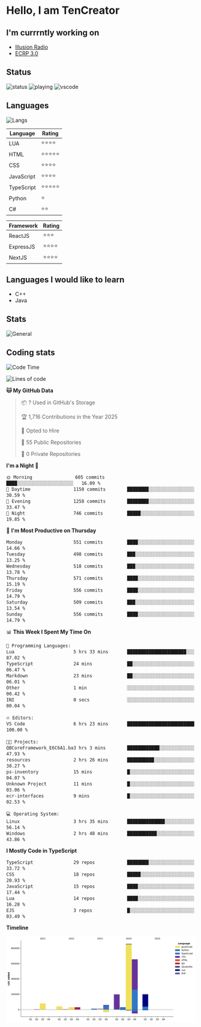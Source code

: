 # Hello, I am TenCreator

## I'm currrntly working on
- [Illusion Radio](https://illusionradio.co.uk/)
- [ECRP 3.0](http://github.com/Emerald-Coast-Roleplay/)

## Status
![status](https://api.statusbadges.me/badge/status/518334475038359555?simple=true&style=for-the-badge)
![playing](https://api.statusbadges.me/badge/playing/518334475038359555?style=for-the-badge)
![vscode](https://api.statusbadges.me/badge/vscode/518334475038359555?style=for-the-badge)

## Languages
![Langs](https://github-readme-stats.vercel.app/api/top-langs/?username=tencreator&layout=compact&theme=radical)


|Language|Rating|
|--------|------|
|LUA|⭐️⭐️⭐️⭐️|
|HTML|⭐️⭐️⭐️⭐️⭐️|
|CSS|⭐️⭐️⭐️⭐️|
|JavaScript|⭐️⭐️⭐️⭐️|
|TypeScript|⭐️⭐️⭐️⭐️⭐️|
|Python|⭐️|
|C#|⭐️⭐️ |

|Framework|Rating|
|--------|------|
|ReactJS|⭐️⭐️⭐|
|ExpressJS|⭐️⭐️⭐️⭐️|
|NextJS|⭐️⭐️⭐⭐️|

## Languages I would like to learn
- C++
- Java

## Stats
![General](https://github-readme-stats.vercel.app/api?username=tencreator&show_icons=true&theme=radical)

## Coding stats

<!--START_SECTION:waka-->
![Code Time](http://img.shields.io/badge/Code%20Time-510%20hrs%2027%20mins-blue)

![Lines of code](https://img.shields.io/badge/From%20Hello%20World%20I%27ve%20Written-2.2%20million%20lines%20of%20code-blue)

**🐱 My GitHub Data** 

> 📦 ? Used in GitHub's Storage 
 > 
> 🏆 1,716 Contributions in the Year 2025
 > 
> 💼 Opted to Hire
 > 
> 📜 55 Public Repositories 
 > 
> 🔑 0 Private Repositories 
 > 
**I'm a Night 🦉** 

```text
🌞 Morning                605 commits         ████░░░░░░░░░░░░░░░░░░░░░   16.09 % 
🌆 Daytime                1150 commits        ████████░░░░░░░░░░░░░░░░░   30.59 % 
🌃 Evening                1258 commits        ████████░░░░░░░░░░░░░░░░░   33.47 % 
🌙 Night                  746 commits         █████░░░░░░░░░░░░░░░░░░░░   19.85 % 
```
📅 **I'm Most Productive on Thursday** 

```text
Monday                   551 commits         ████░░░░░░░░░░░░░░░░░░░░░   14.66 % 
Tuesday                  498 commits         ███░░░░░░░░░░░░░░░░░░░░░░   13.25 % 
Wednesday                518 commits         ███░░░░░░░░░░░░░░░░░░░░░░   13.78 % 
Thursday                 571 commits         ████░░░░░░░░░░░░░░░░░░░░░   15.19 % 
Friday                   556 commits         ████░░░░░░░░░░░░░░░░░░░░░   14.79 % 
Saturday                 509 commits         ███░░░░░░░░░░░░░░░░░░░░░░   13.54 % 
Sunday                   556 commits         ████░░░░░░░░░░░░░░░░░░░░░   14.79 % 
```


📊 **This Week I Spent My Time On** 

```text
💬 Programming Languages: 
Lua                      5 hrs 33 mins       ██████████████████████░░░   87.02 % 
TypeScript               24 mins             ██░░░░░░░░░░░░░░░░░░░░░░░   06.47 % 
Markdown                 23 mins             ██░░░░░░░░░░░░░░░░░░░░░░░   06.01 % 
Other                    1 min               ░░░░░░░░░░░░░░░░░░░░░░░░░   00.42 % 
INI                      0 secs              ░░░░░░░░░░░░░░░░░░░░░░░░░   00.04 % 

🔥 Editors: 
VS Code                  6 hrs 23 mins       █████████████████████████   100.00 % 

🐱‍💻 Projects: 
QBCoreFramework_E6C6A1.ba3 hrs 3 mins        ████████████░░░░░░░░░░░░░   47.93 % 
resources                2 hrs 26 mins       ██████████░░░░░░░░░░░░░░░   38.27 % 
ps-inventory             15 mins             █░░░░░░░░░░░░░░░░░░░░░░░░   04.07 % 
Unknown Project          11 mins             █░░░░░░░░░░░░░░░░░░░░░░░░   03.06 % 
ecr-interfaces           9 mins              █░░░░░░░░░░░░░░░░░░░░░░░░   02.53 % 

💻 Operating System: 
Linux                    3 hrs 35 mins       ██████████████░░░░░░░░░░░   56.14 % 
Windows                  2 hrs 48 mins       ███████████░░░░░░░░░░░░░░   43.86 % 
```

**I Mostly Code in TypeScript** 

```text
TypeScript               29 repos            ████████░░░░░░░░░░░░░░░░░   33.72 % 
CSS                      18 repos            █████░░░░░░░░░░░░░░░░░░░░   20.93 % 
JavaScript               15 repos            ████░░░░░░░░░░░░░░░░░░░░░   17.44 % 
Lua                      14 repos            ████░░░░░░░░░░░░░░░░░░░░░   16.28 % 
EJS                      3 repos             █░░░░░░░░░░░░░░░░░░░░░░░░   03.49 % 
```



**Timeline**

![Lines of Code chart](https://raw.githubusercontent.com/tencreator/tencreator/main/assets/bar_graph.png)


<!--END_SECTION:waka-->
